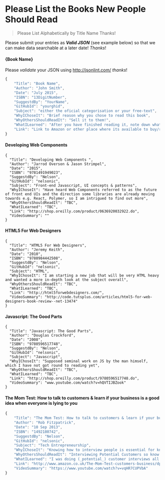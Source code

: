 # Please List the Books New People Should Read

> Please List Alphabetically by Title Name Thanks!

Please submit your entries as _**Valid JSON**_  (see example below) so that we can make data searchable at a later date! _Thanks_!

#### {Book Name}
Please _validate_ your JSON using http://jsonlint.com/ _thanks_!
```js
{
    "Title": "Book Name",
    "Author": "John Smith",
    "Date": "July 2015",
    "ISBN": "13DigitNumber",
    "SuggestdBy": "YourName",
    "GitHubId": "yourghid",
    "Subject": "either the oficial categorisation or your free-text",
    "WhyIChoseIt": "Brief reason why you chose to read this book",
    "WhyOthersShouldReadIt": "Sell it to them!",
    "WhatILearned": "After you have finished reading it, note down what you learned",
    "Link": "Link to Amazon or other place where its available to buy/rent"
}
```

#### Developing Web Components
```
{
  "Title": "Developing Web Components ",
  "Author": "Jarrod Overson & Jason Strimpel",
  "Date": "2015",
  "ISBN": "9781491949023",
  "SuggestdBy": "Nelson",
  "GitHubId": "nelsonic",
  "Subject": "Front-end Javascript, UI concepts & patterns",
  "WhyIChoseIt": "Have heard Web Components referred to as the future of front end UIs and the direction some libraries are already moving towards e.g. React, Polymer, so I am intrigued to find out more",
  "WhyOthersShouldReadIt": "TBC",
  "WhatILearned": "TBC",
  "Link": "http://shop.oreilly.com/product/0636920032922.do",
  "VideoSummary": ""
}
```

#### HTML5 For Web Designers
```
{
  "Title": "HTML5 For Web Designers",
  "Author": "Jeremy Keith",
  "Date": "2010",
  "ISBN": "9780984442508",
  "SuggestdBy": "Nelson",
  "GitHubId": "nelsonic",
  "Subject": "HTML",
  "WhyIChoseIt": "I am starting a new job that will be very HTML heavy and wanted a more in-depth look at the subject overall",
  "WhyOthersShouldReadIt": "TBC",
  "WhatILearned": "TBC",
  "Link": "http://html5forwebdesigners.com/",
  "VideoSummary": "http://code.tutsplus.com/articles/html5-for-web-designers-book-review--net-13474"
}
```

#### Javascript: The Good Parts
```
{
  "Title": "Javascript: The Good Parts",
  "Author": "Douglas Crockford",
  "Date": "2008",
  "ISBN": "9780596517748",
  "SuggestdBy": "Nelson",
  "GitHubId": "nelsonic",
  "Subject": "Javascript",
  "WhyIChoseIt": "Supposed seminal work on JS by the man himself, which I have not got round to reading yet",
  "WhyOthersShouldReadIt": "TBC",
  "WhatILearned": "TBC",
  "Link": "http://shop.oreilly.com/product/9780596517748.do",
  "VideoSummary": "www.youtube.com/watch?v=hQVTIJBZook"
}
```

#### The Mom Test: How to talk to customers & learn if your business is a good idea when everyone is lying to you
```js
{
    "Title": "The Mom Test: How to talk to customers & learn if your business is a good idea when everyone is lying to you",
    "Author": "Rob Fitzpatrick",
    "Date": "10 Sep 2013",
    "ISBN": "1492180742",
    "SuggestdBy": "Nelson",
    "GitHubId": "nelsonic",
    "Subject": "Tech Entrepreneurship",
    "WhyIChoseIt": "Knowing how to interview people is essential for knowing if you are solving a real problem!",
    "WhyOthersShouldReadIt": "Interviewing Potential Customers so know if there is a need for the product you are building!",
    "WhatILearned": "I was doing (_potential_) customer interviews all wrong!",
    "Link": "http://www.amazon.co.uk/The-Mom-Test-customers-business/dp/1492180742",
    "VideoSummary": "https://www.youtube.com/watch?v=vqHR7CUPVbA"
}
```

